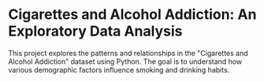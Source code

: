 # Cigarettes and Alcohol Addiction: An Exploratory Data Analysis

This project explores the patterns and relationships in the "Cigarettes and Alcohol Addiction" dataset using Python. 
The goal is to understand how various demographic factors influence smoking and drinking habits.

